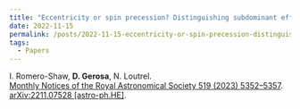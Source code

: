 ```yaml
---
title: "Eccentricity or spin precession? Distinguishing subdominant effects in gravitational-wave data"
date: 2022-11-15
permalink: /posts/2022-11-15-eccentricity-or-spin-precession-distinguishing-subdominant-effects-in-gravitational-wave-data
tags:
  - Papers
---
```






I. Romero-Shaw, **D. Gerosa**, N. Loutrel.\
[Monthly Notices of the Royal Astronomical Society 519 (2023) 5352–5357](https://doi.org/10.1093/mnras/stad031). [arXiv:2211.07528 [astro-ph.HE]](https://arxiv.org/abs/2211.07528).